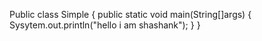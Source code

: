 Public class Simple
{
  public static void main(String[]args)
  {
     Sysytem.out.println("hello i am shashank");
     }
}
